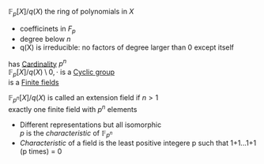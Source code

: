 $\mathbb{F}_p[X]/q(X)$ the ring of polynomials in $X$  
- coefficinets in $F_p$  
- degree below $n$  
- q(X) is irreducible: no factors of degree larger than 0 except itself  
  
has [Cardinality](../Rings/Cardinality.md) $p^n$  
$\mathbb{F}_p[X]/q(X)\setminus {0}, \cdot$ is a [Cyclic group](../Group/Cyclic_group.md)  
is a [Finite fields](./Finite_fields.md)  
  
$\mathbb{F}_{p^{n}}[X]/q(X)$ is called an extension field if $n>1$  
exactly one finite field with $p^n$ elements  
- Different representations but all isomorphic  
$p$ is the *characteristic* of $\mathbb{F}_{p^{n}}$  
- *Characteristic* of a field is the least positive integere p such that 1+1...1+1 (p times) = 0  
  
